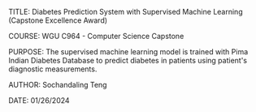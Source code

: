 TITLE: Diabetes Prediction System with Supervised Machine Learning (Capstone Excellence Award)

COURSE: WGU C964 - Computer Science Capstone

PURPOSE: The supervised machine learning model is trained with Pima Indian Diabetes Database to predict 
diabetes in patients using patient's diagnostic measurements.

AUTHOR: Sochandaling Teng

DATE: 01/26/2024
